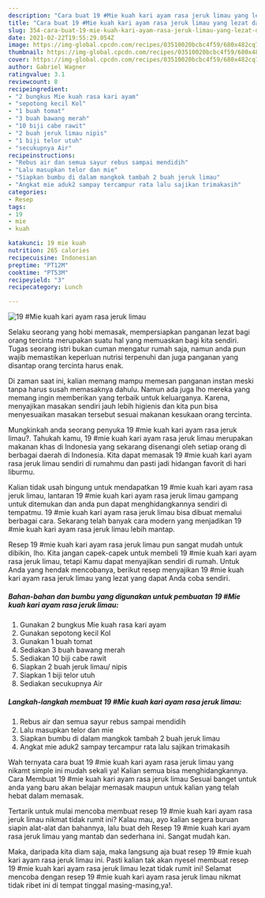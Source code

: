 ```yaml
---
description: "Cara buat 19 #Mie kuah kari ayam rasa jeruk limau yang lezat dan Mudah Dibuat"
title: "Cara buat 19 #Mie kuah kari ayam rasa jeruk limau yang lezat dan Mudah Dibuat"
slug: 354-cara-buat-19-mie-kuah-kari-ayam-rasa-jeruk-limau-yang-lezat-dan-mudah-dibuat
date: 2021-02-22T19:55:29.054Z
image: https://img-global.cpcdn.com/recipes/03510020bcbc4f59/680x482cq70/19-mie-kuah-kari-ayam-rasa-jeruk-limau-foto-resep-utama.jpg
thumbnail: https://img-global.cpcdn.com/recipes/03510020bcbc4f59/680x482cq70/19-mie-kuah-kari-ayam-rasa-jeruk-limau-foto-resep-utama.jpg
cover: https://img-global.cpcdn.com/recipes/03510020bcbc4f59/680x482cq70/19-mie-kuah-kari-ayam-rasa-jeruk-limau-foto-resep-utama.jpg
author: Gabriel Wagner
ratingvalue: 3.1
reviewcount: 8
recipeingredient:
- "2 bungkus Mie kuah rasa kari ayam"
- "sepotong kecil Kol"
- "1 buah tomat"
- "3 buah bawang merah"
- "10 biji cabe rawit"
- "2 buah jeruk limau nipis"
- "1 biji telor utuh"
- "secukupnya Air"
recipeinstructions:
- "Rebus air dan semua sayur rebus sampai mendidih"
- "Lalu masupkan telor dan mie"
- "Siapkan bumbu di dalam mangkok tambah 2 buah jeruk limau"
- "Angkat mie aduk2 sampay tercampur rata lalu sajikan trimakasih"
categories:
- Resep
tags:
- 19
- mie
- kuah

katakunci: 19 mie kuah 
nutrition: 265 calories
recipecuisine: Indonesian
preptime: "PT12M"
cooktime: "PT53M"
recipeyield: "3"
recipecategory: Lunch

---
```



![19 #Mie kuah kari ayam rasa jeruk limau](https://img-global.cpcdn.com/recipes/03510020bcbc4f59/680x482cq70/19-mie-kuah-kari-ayam-rasa-jeruk-limau-foto-resep-utama.jpg)

Selaku seorang yang hobi memasak, mempersiapkan panganan lezat bagi orang tercinta merupakan suatu hal yang memuaskan bagi kita sendiri. Tugas seorang istri bukan cuman mengatur rumah saja, namun anda pun wajib memastikan keperluan nutrisi terpenuhi dan juga panganan yang disantap orang tercinta harus enak.

Di zaman  saat ini, kalian memang mampu memesan panganan instan meski tanpa harus susah memasaknya dahulu. Namun ada juga lho mereka yang memang ingin memberikan yang terbaik untuk keluarganya. Karena, menyajikan masakan sendiri jauh lebih higienis dan kita pun bisa menyesuaikan masakan tersebut sesuai makanan kesukaan orang tercinta. 



Mungkinkah anda seorang penyuka 19 #mie kuah kari ayam rasa jeruk limau?. Tahukah kamu, 19 #mie kuah kari ayam rasa jeruk limau merupakan makanan khas di Indonesia yang sekarang disenangi oleh setiap orang di berbagai daerah di Indonesia. Kita dapat memasak 19 #mie kuah kari ayam rasa jeruk limau sendiri di rumahmu dan pasti jadi hidangan favorit di hari liburmu.

Kalian tidak usah bingung untuk mendapatkan 19 #mie kuah kari ayam rasa jeruk limau, lantaran 19 #mie kuah kari ayam rasa jeruk limau gampang untuk ditemukan dan anda pun dapat menghidangkannya sendiri di tempatmu. 19 #mie kuah kari ayam rasa jeruk limau bisa dibuat memalui berbagai cara. Sekarang telah banyak cara modern yang menjadikan 19 #mie kuah kari ayam rasa jeruk limau lebih mantap.

Resep 19 #mie kuah kari ayam rasa jeruk limau pun sangat mudah untuk dibikin, lho. Kita jangan capek-capek untuk membeli 19 #mie kuah kari ayam rasa jeruk limau, tetapi Kamu dapat menyajikan sendiri di rumah. Untuk Anda yang hendak mencobanya, berikut resep menyajikan 19 #mie kuah kari ayam rasa jeruk limau yang lezat yang dapat Anda coba sendiri.

<!--inarticleads1-->

##### Bahan-bahan dan bumbu yang digunakan untuk pembuatan 19 #Mie kuah kari ayam rasa jeruk limau:

1. Gunakan 2 bungkus Mie kuah rasa kari ayam
1. Gunakan sepotong kecil Kol
1. Gunakan 1 buah tomat
1. Sediakan 3 buah bawang merah
1. Sediakan 10 biji cabe rawit
1. Siapkan 2 buah jeruk limau/ nipis
1. Siapkan 1 biji telor utuh
1. Sediakan secukupnya Air




<!--inarticleads2-->

##### Langkah-langkah membuat 19 #Mie kuah kari ayam rasa jeruk limau:

1. Rebus air dan semua sayur rebus sampai mendidih
1. Lalu masupkan telor dan mie
1. Siapkan bumbu di dalam mangkok tambah 2 buah jeruk limau
1. Angkat mie aduk2 sampay tercampur rata lalu sajikan trimakasih




Wah ternyata cara buat 19 #mie kuah kari ayam rasa jeruk limau yang nikamt simple ini mudah sekali ya! Kalian semua bisa menghidangkannya. Cara Membuat 19 #mie kuah kari ayam rasa jeruk limau Sesuai banget untuk anda yang baru akan belajar memasak maupun untuk kalian yang telah hebat dalam memasak.

Tertarik untuk mulai mencoba membuat resep 19 #mie kuah kari ayam rasa jeruk limau nikmat tidak rumit ini? Kalau mau, ayo kalian segera buruan siapin alat-alat dan bahannya, lalu buat deh Resep 19 #mie kuah kari ayam rasa jeruk limau yang mantab dan sederhana ini. Sangat mudah kan. 

Maka, daripada kita diam saja, maka langsung aja buat resep 19 #mie kuah kari ayam rasa jeruk limau ini. Pasti kalian tak akan nyesel membuat resep 19 #mie kuah kari ayam rasa jeruk limau lezat tidak rumit ini! Selamat mencoba dengan resep 19 #mie kuah kari ayam rasa jeruk limau nikmat tidak ribet ini di tempat tinggal masing-masing,ya!.

